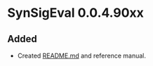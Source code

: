 # SynSigEval 0.0.4.90xx
## Added
* Created [README.md](https://github.com/WuyangFF95/SynSigEval/blob/master/README.md) and reference manual.


